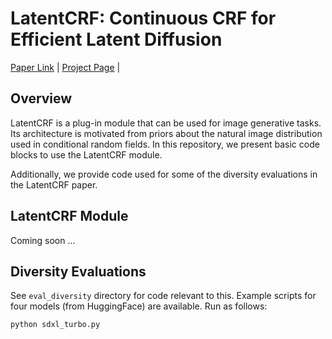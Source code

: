# LatentCRF: Continuous CRF for Efficient Latent Diffusion

[Paper Link](https://arxiv.org/abs/2412.18596) | 
[Project Page](https://latentcrf.github.io) |

## Overview

LatentCRF is a plug-in module that can be used for image generative tasks. 
Its architecture is motivated from priors about the natural image distribution
used in conditional random fields. In this repository, we present basic code 
blocks to use the LatentCRF module. 

Additionally, we provide code used for some of the diversity evaluations 
in the LatentCRF paper.  


## LatentCRF Module
Coming soon ...



## Diversity Evaluations
See `eval_diversity` directory for code relevant to this. Example scripts for four 
models (from HuggingFace) are available. Run as follows:

```bash
python sdxl_turbo.py
``` 
